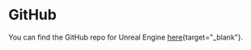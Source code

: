 # GitHub

You can find the GitHub repo for Unreal Engine [here](https://github.com/EpicGames/UnrealEngine){target="_blank"}.